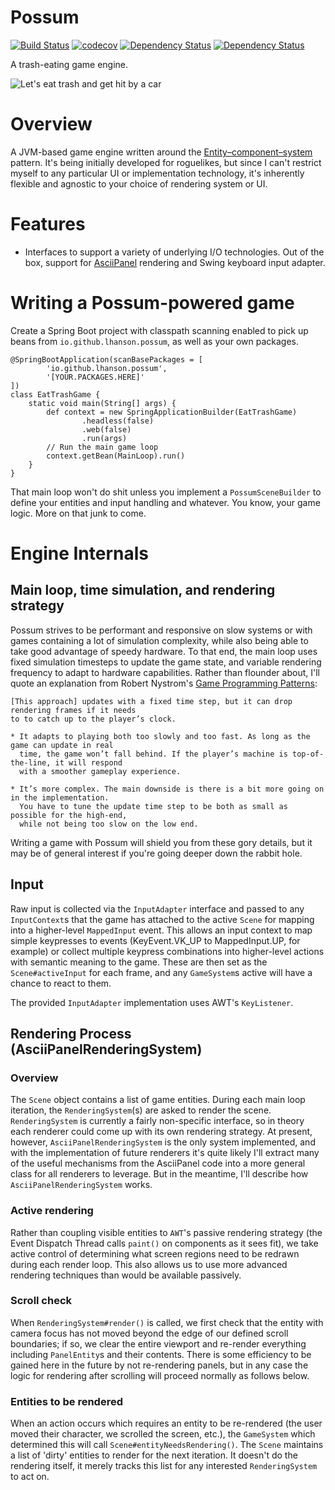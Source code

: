 # Possum

[![Build Status](https://travis-ci.org/lhanson/possum.svg?branch=master)](https://travis-ci.org/lhanson/possum)
[![codecov](https://codecov.io/gh/lhanson/possum/branch/master/graph/badge.svg)](https://codecov.io/gh/lhanson/possum)
[![Dependency Status](https://www.versioneye.com/user/projects/584ea9225d8a550042585f1c/badge.svg?style=flat-square)](https://www.versioneye.com/user/projects/584ea9225d8a550042585f1c)
[![Dependency Status](https://dependencyci.com/github/lhanson/possum/badge)](https://dependencyci.com/github/lhanson/possum)

A trash-eating game engine.

![Let's eat trash and get hit by a car](https://s-media-cache-ak0.pinimg.com/736x/ca/20/41/ca20415ef281931b9bbf8abc7144d6ea.jpg)


# Overview

A JVM-based game engine written around the [Entity–component–system](https://en.wikipedia.org/wiki/Entity%E2%80%93component%E2%80%93system)
pattern. It's being initially developed for roguelikes, but since I can't restrict myself
to any particular UI or implementation technology, it's inherently flexible and agnostic
to your choice of rendering system or UI.


# Features

* Interfaces to support a variety of underlying I/O technologies.
  Out of the box, support for [AsciiPanel](https://github.com/trystan/AsciiPanel)
  rendering and Swing keyboard input adapter.


# Writing a Possum-powered game

Create a Spring Boot project with classpath scanning enabled to pick up
beans from `io.github.lhanson.possum`, as well as your own packages.

    @SpringBootApplication(scanBasePackages = [
    		'io.github.lhanson.possum',
    		'[YOUR.PACKAGES.HERE]'
    ])
    class EatTrashGame {
    	static void main(String[] args) {
    		def context = new SpringApplicationBuilder(EatTrashGame)
    				.headless(false)
    				.web(false)
    				.run(args)
    		// Run the main game loop
    		context.getBean(MainLoop).run()
    	}
    }

That main loop won't do shit unless you implement a `PossumSceneBuilder` to
define your entities and input handling and whatever. You know, your game logic.
More on that junk to come.


# Engine Internals

## Main loop, time simulation, and rendering strategy

Possum strives to be performant and responsive on slow systems or with games containing a lot
of simulation complexity, while also being able to take good advantage of speedy hardware. To
that end, the main loop uses fixed simulation timesteps to update the game state, and
variable rendering frequency to adapt to hardware capabilities. Rather than flounder about,
I'll quote an explanation from Robert Nystrom's
[Game Programming Patterns](http://gameprogrammingpatterns.com/game-loop.html#play-catch-up):

    [This approach] updates with a fixed time step, but it can drop rendering frames if it needs
    to to catch up to the player’s clock.
    
    * It adapts to playing both too slowly and too fast. As long as the game can update in real
      time, the game won’t fall behind. If the player’s machine is top-of-the-line, it will respond
      with a smoother gameplay experience.
    
    * It’s more complex. The main downside is there is a bit more going on in the implementation.
      You have to tune the update time step to be both as small as possible for the high-end,
      while not being too slow on the low end.

Writing a game with Possum will shield you from these gory details, but it may be of general interest
if you're going deeper down the rabbit hole.

## Input

Raw input is collected via the `InputAdapter` interface and passed to any `InputContext`s that the game
has attached to the active `Scene` for mapping into a higher-level `MappedInput` event. This allows
an input context to map simple keypresses to events (KeyEvent.VK_UP to MappedInput.UP, for example) or
collect multiple keypress combinations into higher-level actions with semantic meaning to the game.
These are then set as the `Scene#activeInput` for each frame, and any `GameSystem`s active will
have a chance to react to them.

The provided `InputAdapter` implementation uses AWT's `KeyListener`.

## Rendering Process (AsciiPanelRenderingSystem)

### Overview
The `Scene` object contains a list of game entities. During each main loop iteration,
the `RenderingSystem`(s) are asked to render the scene. `RenderingSystem` is currently a
fairly non-specific interface, so in theory each renderer could come up with its own rendering
strategy. At present, however, `AsciiPanelRenderingSystem` is the only system implemented, and
with the implementation of future renderers it's quite likely I'll extract many of the useful
mechanisms from the AsciiPanel code into a more general class for all renderers to leverage.
But in the meantime, I'll describe how `AsciiPanelRenderingSystem` works.

### Active rendering

Rather than coupling visible entities to `AWT`'s passive rendering strategy (the Event Dispatch
Thread calls `paint()` on components as it sees fit), we take active control of determining
what screen regions need to be redrawn during each render loop. This also allows us to use more
advanced rendering techniques than would be available passively.

### Scroll check
When `RenderingSystem#render()` is called, we first check that the entity with camera
focus has not moved beyond the edge of our defined scroll boundaries; if so, we clear the entire
viewport and re-render everything including `PanelEntity`s and their contents. There is some
efficiency to be gained here in the future by not re-rendering panels, but in any case the logic
for rendering after scrolling will proceed normally as follows below.

### Entities to be rendered
When an action occurs which requires an entity to be re-rendered (the user moved their character, we
scrolled the screen, etc.), the `GameSystem` which determined this will call `Scene#entityNeedsRendering()`.
The `Scene` maintains a list of 'dirty' entities to render for the next iteration. It doesn't
do the rendering itself, it merely tracks this list for any interested `RenderingSystem` to act on.
